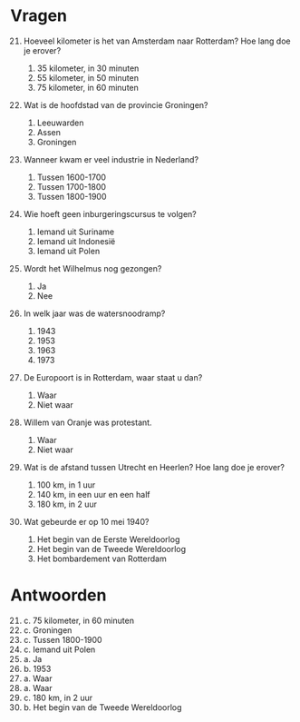 # Vragen

21. Hoeveel kilometer is het van Amsterdam naar Rotterdam? Hoe lang doe je erover?

    1. 35 kilometer, in 30 minuten
    2. 55 kilometer, in 50 minuten
    3. 75 kilometer, in 60 minuten

22. Wat is de hoofdstad van de provincie Groningen?

    1. Leeuwarden
    2. Assen
    3. Groningen

23. Wanneer kwam er veel industrie in Nederland?

    1. Tussen 1600-1700
    2. Tussen 1700-1800
    3. Tussen 1800-1900

24. Wie hoeft geen inburgeringscursus te volgen?

    1. Iemand uit Suriname
    2. Iemand uit Indonesië
    3. Iemand uit Polen

25. Wordt het Wilhelmus nog gezongen?

    1. Ja
    2. Nee

26. In welk jaar was de watersnoodramp?

    1. 1943
    2. 1953
    3. 1963
    4. 1973

27. De Europoort is in Rotterdam, waar staat u dan?

    1. Waar
    2. Niet waar

28. Willem van Oranje was protestant.

    1. Waar
    2. Niet waar

29. Wat is de afstand tussen Utrecht en Heerlen? Hoe lang doe je erover?

    1. 100 km, in 1 uur
    2. 140 km, in een uur en een half
    3. 180 km, in 2 uur

30. Wat gebeurde er op 10 mei 1940?
    1. Het begin van de Eerste Wereldoorlog
    2. Het begin van de Tweede Wereldoorlog
    3. Het bombardement van Rotterdam

# Antwoorden

21. c. 75 kilometer, in 60 minuten
22. c. Groningen
23. c. Tussen 1800-1900
24. c. Iemand uit Polen
25. a. Ja
26. b. 1953
27. a. Waar
28. a. Waar
29. c. 180 km, in 2 uur
30. b. Het begin van de Tweede Wereldoorlog
